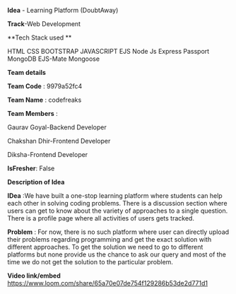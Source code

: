 **Idea** - Learning Platform (DoubtAway)

**Track**-Web Development

**Tech Stack used **

HTML        CSS
BOOTSTRAP
JAVASCRIPT
EJS
Node Js
Express
Passport
MongoDB
EJS-Mate
Mongoose

**Team details**

**Team Code** : 9979a52fc4

**Team Name** : codefreaks

**Team Members** : 

Gaurav Goyal-Backend Developer

Chakshan Dhir-Frontend Developer

Diksha-Frontend Developer

**IsFresher**: False

**Description of Idea**

**IDea** :We have  built a one-stop learning platform where students can help each other in solving coding problems. 
There is a discussion section where users can get to know about the variety of approaches to a single question. 
There is a profile page where all activities of users gets tracked.

**Problem** : For now, there is no such platform where user can directly upload their problems regarding programming and get the exact
solution with different approaches. To get the solution we need to go to different platforms but none provide us the chance to 
ask our query and most of the time we do not get the solution to the particular problem.




**Video link/embed**
https://www.loom.com/share/65a70e07de754f129286b53de2d771d1
